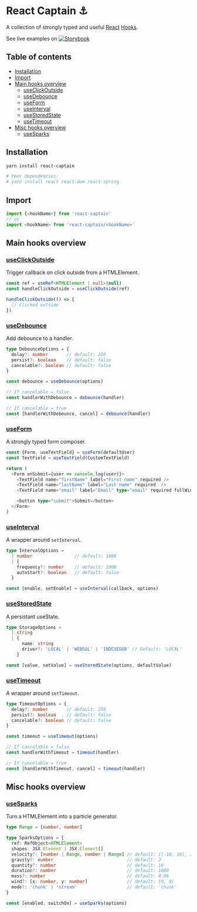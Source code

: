 # React Captain :anchor:
A collection of strongly typed and useful [React](https://reactjs.org/)
[Hooks](https://reactjs.org/docs/hooks-intro.html).

See live examples on
[![Storybook](https://cdn.jsdelivr.net/gh/storybooks/brand@master/badge/badge-storybook.svg)](https://react-captain.soywod.me)

## Table of contents

  - [Installation](#installation)
  - [Import](#import)
  - [Main hooks overview](#main-hooks-overview)
    - [useClickOutside](#useclickoutside)
    - [useDebounce](#usedebounce)
    - [useForm](#useform)
    - [useInterval](#useinterval)
    - [useStoredState](#usestoredstate)
    - [useTimeout](#usetimeout)
  - [Misc hooks overview](#misc-hooks-overview)
    - [useSparks](#usesparks)

## Installation

```bash
yarn install react-captain

# Peer dependencies:
# yarn install react react-dom react-spring
```

## Import

```typescript
import {<hookName>} from 'react-captain'
// or
import <hookName> from 'react-captain/<hookName>'
```

## Main hooks overview
### [useClickOutside](https://github.com/soywod/react-captain/tree/master/lib/useClickOutside)

Trigger callback on click outside from a HTMLElement.

```typescript
const ref = useRef<HTMLElement | null>(null)
const handleClickOutside = useClickOutside(ref)

handleClickOutside(() => {
  // Clicked outside
})
```
### [useDebounce](https://github.com/soywod/react-captain/tree/master/lib/useDebounce)

Add debounce to a handler.

```typescript
type DebounceOptions = {
  delay?: number       // default: 250
  persist?: boolean    // default: false
  cancelable?: boolean // default: false
}

const debounce = useDebounce(options)

// If cancelable = false
const handlerWithDebounce = debounce(handler)

// If cancelable = true
const [handlerWithDebounce, cancel] = debounce(handler)
```

### [useForm](https://github.com/soywod/react-captain/tree/master/lib/useForm)

A strongly typed form composer.

```typescript
const {Form, useTextField} = useForm(defaultUser)
const TextField = useTextField(CustomTextField)

return (
  <Form onSubmit={user => console.log(user)}>
    <TextField name="firstName" label="First name" required />
    <TextField name="lastName" label="Last name" required  />
    <TextField name="email" label="Email" type="email" required fullWidth />

    <button type="submit">Submit</button>
  </Form>
)
```

### [useInterval](https://github.com/soywod/react-captain/tree/master/lib/useInterval)

A wrapper around `setInterval`.

```typescript
type IntervalOptions =
  | number                // default: 1000
  | {
    frequency?: number    // default: 1000
    autoStart?: boolean   // default: false
  }

const [enable, setEnable] = useInterval(callback, options)
```

### [useStoredState](https://github.com/soywod/react-captain/tree/master/lib/useStoredState)

A persistant useState.

```typescript
type StorageOptions =
  | string
  | {
      name: string
      driver?: 'LOCAL' | 'WEBSQL' | 'INDEXEDDB' // Default: 'LOCAL'
    }

const [value, setValue] = useStoredState(options, defaultValue)
```

### [useTimeout](https://github.com/soywod/react-captain/tree/master/lib/useTimeout)

A wrapper around `setTimeout`.

```typescript
type TimeoutOptions = {
  delay?: number       // default: 250
  persist?: boolean    // default: false
  cancelable?: boolean // default: false
}

const timeout = useTimeout(options)

// If cancelable = false
const handlerWithTimeout = timeout(handler)

// If cancelable = true
const [handlerWithTimeout, cancel] = timeout(handler)
```

## Misc hooks overview
### [useSparks](https://github.com/soywod/react-captain/tree/master/lib/useSparks)

Turn a HTMLElement into a particle generator.

```typescript
type Range = [number, number]

type SparksOptions = {
  ref: RefObject<HTMLElement>
  shapes: JSX.Element | JSX.Element[]
  velocity?: [number | Range, number | Range] // default: [[-10, 10], [17, 23]]
  gravity?: number                            // default: 2
  quantity?: number                           // default: 10
  duration?: number                           // default: 1000
  mass?: number                               // default: 0.96
  wind?: [x: number, y: number]               // default: [0, 0]
  mode?: 'chunk' | 'stream'                   // default: 'chunk'
}

const [enabled, switchOn] = useSparks(options)
```
